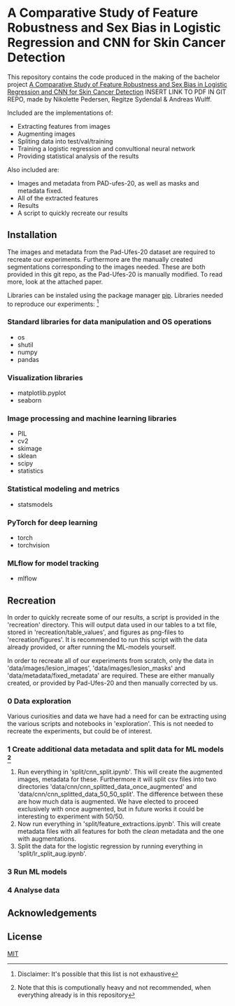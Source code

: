 # A Comparative Study of Feature Robustness and Sex Bias in Logistic Regression and CNN for Skin Cancer Detection

This repository contains the code produced in the making of the bachelor project [A Comparative Study of Feature Robustness and Sex Bias in Logistic Regression and CNN for Skin Cancer Detection]() INSERT LINK TO PDF IN GIT REPO, made by Nikolette Pedersen, Regitze Sydendal & Andreas Wulff.

Included are the implementations of:
- Extracting features from images
- Augmenting images
- Spliting data into test/val/training
- Training a logistic regression and convultional neural network
- Providing statistical analysis of the results

Also included are:
- Images and metadata from PAD-ufes-20, as well as masks and metadata fixed.
- All of the extracted features 
- Results
- A script to quickly recreate our results

## Installation

The images and metadata from the Pad-Ufes-20 dataset are required to recreate our experiments. Furthermore are the manually created segmentations corresponding to the images needed. These are both provided in this git repo, as the Pad-Ufes-20 is manually modified. To read more, look at the attached paper. 

Libraries can be instaled using the package manager [pip](https://pip.pypa.io/en/stable/). 
Libraries needed to reproduce our experiments: [^1]
[^1]: Disclaimer: It's possible that this list is not exhaustive
### Standard libraries for data manipulation and OS operations
- os
- shutil
- numpy
- pandas

### Visualization libraries
- matplotlib.pyplot
- seaborn

### Image processing and machine learning libraries
- PIL
- cv2
- skimage
- sklean
- scipy
- statistics

### Statistical modeling and metrics
- statsmodels

### PyTorch for deep learning
- torch
- torchvision

### MLflow for model tracking
- mlflow

## Recreation

In order to quickly recreate some of our results, a script is provided in the 'recreation' directory. This will output data used in our tables to a txt file, stored in 'recreation/table_values', and figures as png-files to 'recreation/figures'. It is recommended to run this script with the data already provided, or after running the ML-models yourself.

In order to recreate all of our experiments from scratch, only the data in 'data/images/lesion_images', 'data/images/lesion_masks' and 'data/metadata/fixed_metadata' are required. These are either manually created, or provided by Pad-Ufes-20 and then manually corrected by us.

### 0 Data exploration

Various curiosities and data we have had a need for can be extracting using the various scripts and notebooks in 'exploration'. This is not needed to recreate the experiments, but could be of interest.

### 1 Create additional data metadata and split data for ML models [^2]
[^2]: Note that this is computionally heavy and not recommended, when everything already is in this repository
1. Run everything in 'split/cnn_split.ipynb'. This will create the augmented images, metadata for these. Furthermore it will split csv files into two directories 'data/cnn/cnn_splitted_data_once_augmented' and 'data/cnn/cnn_splitted_data_50_50_split'. The difference between these are how much data is augmented. We have elected to proceed exclusively with once augmented, but in future works it could be interesting to experiment with 50/50. 
2. Now run everything in 'split/feature_extractions.ipynb'. This will create metadata files with all features for both the *clean* metadata and the one with augmentations.
3. Split the data for the logistic regression by running everything in 'split/lr_split_aug.ipynb'.
### 3 Run ML models
### 4 Analyse data



## Acknowledgements

## License

[MIT](https://choosealicense.com/licenses/mit/)
